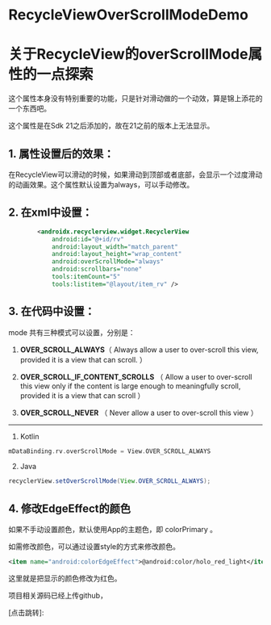 # RecycleViewOverScrollModeDemo

# 关于RecycleView的overScrollMode属性的一点探索

这个属性本身没有特别重要的功能，只是针对滑动做的一个动效，算是锦上添花的一个东西吧。

这个属性是在Sdk 21之后添加的，故在21之前的版本上无法显示。

## 1. 属性设置后的效果：

在RecycleView可以滑动的时候，如果滑动到顶部或者底部，会显示一个过度滑动的动画效果。这个属性默认设置为always，可以手动修改。

## 2. 在xml中设置：

```xml
        <androidx.recyclerview.widget.RecyclerView
            android:id="@+id/rv"
            android:layout_width="match_parent"
            android:layout_height="wrap_content"
            android:overScrollMode="always"
            android:scrollbars="none"
            tools:itemCount="5"
            tools:listitem="@layout/item_rv" />
```

## 3. 在代码中设置：

mode 共有三种模式可以设置，分别是： 

1. **OVER_SCROLL_ALWAYS**（ Always allow a user to over-scroll this view, provided it is a view that can scroll. ）

2. **OVER_SCROLL_IF_CONTENT_SCROLLS** （ Allow a user to over-scroll this view only if the content is large enough to meaningfully scroll, provided it is a view that can scroll ）

3. **OVER_SCROLL_NEVER** （ Never allow a user to over-scroll this view ）

-----

1. Kotlin

```kotlin
mDataBinding.rv.overScrollMode = View.OVER_SCROLL_ALWAYS
```

2. Java

```java
recyclerView.setOverScrollMode(View.OVER_SCROLL_ALWAYS);
```

## 4. 修改EdgeEffect的颜色

如果不手动设置颜色，默认使用App的主题色，即 colorPrimary 。

如需修改颜色，可以通过设置style的方式来修改颜色。

``` xml
<item name="android:colorEdgeEffect">@android:color/holo_red_light</item>
```

这里就是把显示的颜色修改为红色。



项目相关源码已经上传github，

[点击跳转]: 

